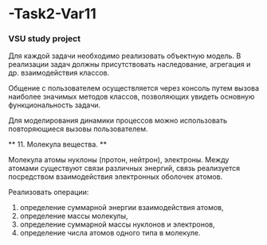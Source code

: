 # -Task2-Var11
### VSU study project

Для каждой задачи необходимо реализовать объектную модель. В реализации задач должны присутствовать наследование, агрегация и др. взаимодействия классов.

Общение с пользователем осуществляется через консоль путем вызова наиболее значимых методов классов, позволяющих увидеть основную функциональность задачи.

Для моделирования динамики процессов можно использовать повторяющиеся вызовы пользователем.

** 11.	Молекула вещества. **

Молекула  атомы  нуклоны (протон, нейтрон), электроны. Между атомами существуют связи различных энергий, связь реализуется посредством взаимодействия электронных оболочек атомов.

Реализовать операции: 

1. определение суммарной энергии взаимодействия атомов,
2. определение массы молекулы,
3. определение суммарной массы нуклонов и электронов,
4. определение числа атомов одного типа в молекуле.

